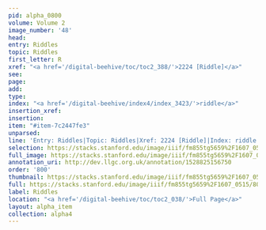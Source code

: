 ```yaml
---
pid: alpha_0800
volume: Volume 2
image_number: '48'
head: 
entry: Riddles
topic: Riddles
first_letter: R
xref: "<a href='/digital-beehive/toc/toc2_388/'>2224 [Riddle]</a>"
see: 
page: 
add: 
type: 
index: "<a href='/digital-beehive/index4/index_3423/'>riddle</a>"
insertion_xref: 
insertion: 
item: "#item-7c2447fe3"
unparsed: 
line: 'Entry: Riddles|Topic: Riddles|Xref: 2224 [Riddle]|Index: riddle|#item-7c2447fe3'
selection: https://stacks.stanford.edu/image/iiif/fm855tg5659%2F1607_0515/801,3728,2933,497/full/0/default.jpg
full_image: https://stacks.stanford.edu/image/iiif/fm855tg5659%2F1607_0515/full/full/0/default.jpg
annotation_uri: http://dev.llgc.org.uk/annotation/1528825156750
order: '800'
thumbnail: https://stacks.stanford.edu/image/iiif/fm855tg5659%2F1607_0515/801,3728,600,180/250,/0/default.jpg
full: https://stacks.stanford.edu/image/iiif/fm855tg5659%2F1607_0515/801,3728,2933,497/full/0/default.jpg
label: Riddles
location: "<a href='/digital-beehive/toc/toc2_038/'>Full Page</a>"
layout: alpha_item
collection: alpha4
---
```

